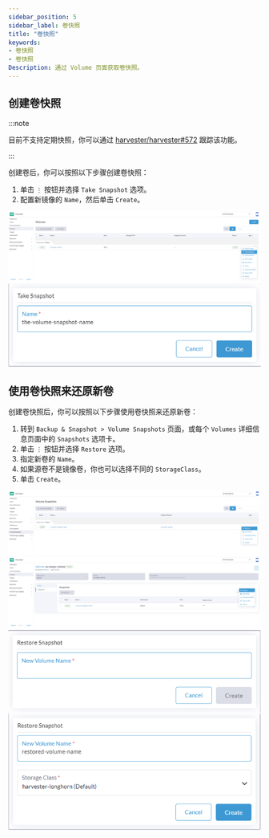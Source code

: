 ```yaml
---
sidebar_position: 5
sidebar_label: 卷快照
title: "卷快照"
keywords:
- 卷快照
- 卷快照
Description: 通过 Volume 页面获取卷快照。
---
```


## 创建卷快照

:::note

目前不支持定期快照，你可以通过 [harvester/harvester#572](https://github.com/harvester/harvester/issues/572) 跟踪该功能。

:::

创建卷后，你可以按照以下步骤创建卷快照：

1. 单击 `⋮` 按钮并选择 `Take Snapshot` 选项。
1. 配置新镜像的 `Name`，然后单击 `Create`。

![create-volume-snapshot-1](/img/v1.1/volume/create-volume-snapshot-1.png)
![create-volume-snapshot-2](/img/v1.1/volume/create-volume-snapshot-2.png)

## 使用卷快照来还原新卷

创建卷快照后，你可以按照以下步骤使用卷快照来还原新卷：

1. 转到 `Backup & Snapshot > Volume Snapshots` 页面，或每个 `Volumes` 详细信息页面中的 `Snapshots` 选项卡。
1. 单击 `⋮` 按钮并选择 `Restore` 选项。
1. 指定新卷的 `Name`。
1. 如果源卷不是镜像卷，你也可以选择不同的 `StorageClass`。
1. 单击 `Create`。

![restore-volume-snapshot-1](/img/v1.1/volume/restore-volume-snapshot-1.png)
![restore-volume-snapshot-2](/img/v1.1/volume/restore-volume-snapshot-2.png)
![restore-volume-snapshot-3](/img/v1.1/volume/restore-volume-snapshot-3.png)
![restore-volume-snapshot-4](/img/v1.1/volume/restore-volume-snapshot-4.png)
